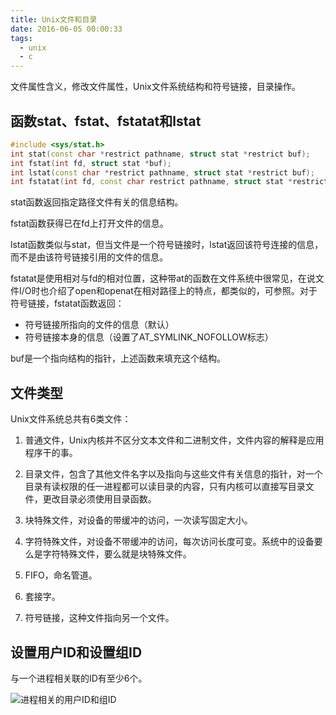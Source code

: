 ```yaml
---
title: Unix文件和目录
date: 2016-06-05 00:00:33
tags:
  - unix
  - c
---
```

文件属性含义，修改文件属性，Unix文件系统结构和符号链接，目录操作。

## 函数stat、fstat、fstatat和lstat

```cpp
#include <sys/stat.h>
int stat(const char *restrict pathname, struct stat *restrict buf);
int fstat(int fd, struct stat *buf);
int lstat(const char *restrict pathname, struct stat *restrict buf);
int fstatat(int fd, const char restrict pathname, struct stat *restrict buf, int flag);
```

stat函数返回指定路径文件有关的信息结构。

fstat函数获得已在fd上打开文件的信息。

lstat函数类似与stat，但当文件是一个符号链接时，lstat返回该符号连接的信息，而不是由该符号链接引用的文件的信息。

fstatat是使用相对与fd的相对位置，这种带at的函数在文件系统中很常见，在说文件I/O时也介绍了open和openat在相对路径上的特点，都类似的，可参照。对于符号链接，fstatat函数返回：

* 符号链接所指向的文件的信息（默认）
* 符号链接本身的信息（设置了AT\_SYMLINK\_NOFOLLOW标志）
<!--more-->

buf是一个指向结构的指针，上述函数来填充这个结构。

## 文件类型

Unix文件系统总共有6类文件：

1. 普通文件，Unix内核并不区分文本文件和二进制文件，文件内容的解释是应用程序干的事。

2. 目录文件，包含了其他文件名字以及指向与这些文件有关信息的指针，对一个目录有读权限的任一进程都可以读目录的内容，只有内核可以直接写目录文件，更改目录必须使用目录函数。

3. 块特殊文件，对设备的带缓冲的访问，一次读写固定大小。

4. 字符特殊文件，对设备不带缓冲的访问，每次访问长度可变。系统中的设备要么是字符特殊文件，要么就是块特殊文件。

5. FIFO，命名管道。

6. 套接字。

7. 符号链接，这种文件指向另一个文件。

## 设置用户ID和设置组ID

与一个进程相关联的ID有至少6个。

![进程相关的用户ID和组ID](http://o877ej38d.bkt.clouddn.com/apue-4.5.PNG)
